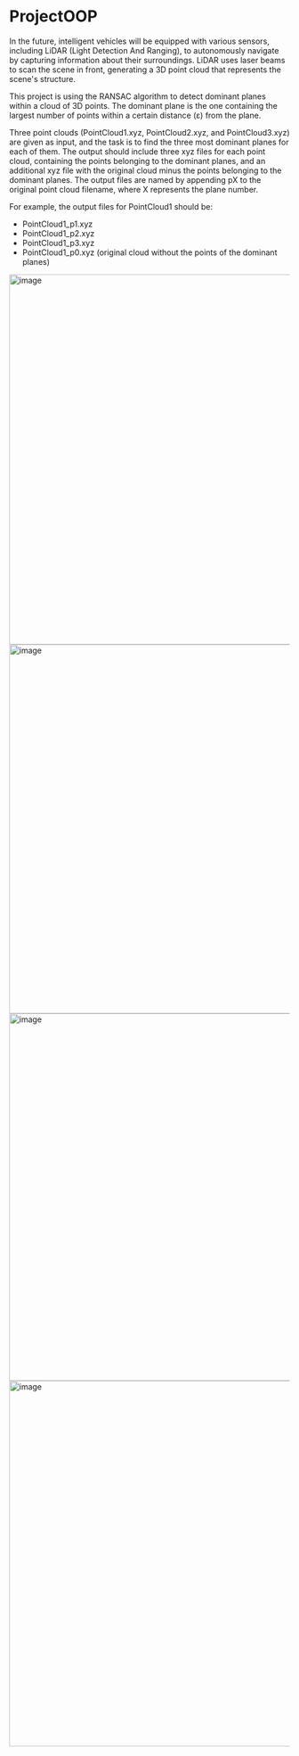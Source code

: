 # ProjectOOP



In the future, intelligent vehicles will be equipped with various sensors, including LiDAR (Light Detection And Ranging), to autonomously navigate by capturing information about their surroundings. LiDAR uses laser beams to scan the scene in front, generating a 3D point cloud that represents the scene's structure.

This project is using the RANSAC algorithm to detect dominant planes within a cloud of 3D points. The dominant plane is the one containing the largest number of points within a certain distance (ε) from the plane. 


Three point clouds (PointCloud1.xyz, PointCloud2.xyz, and PointCloud3.xyz) are given as input, and the task is to find the three most dominant planes for each of them. The output should include three xyz files for each point cloud, containing the points belonging to the dominant planes, and an additional xyz file with the original cloud minus the points belonging to the dominant planes. The output files are named by appending pX to the original point cloud filename, where X represents the plane number.

For example, the output files for PointCloud1 should be:
- PointCloud1_p1.xyz
- PointCloud1_p2.xyz
- PointCloud1_p3.xyz
- PointCloud1_p0.xyz (original cloud without the points of the dominant planes)


<img width="664" alt="image" src="https://github.com/ChadaBendriss/ProjetOOP/assets/113207156/4ff3b012-a2c6-41ba-be55-7156e9dd9a50">


<img width="662" alt="image" src="https://github.com/ChadaBendriss/ProjetOOP/assets/113207156/1e0d1c1f-bb74-487c-a858-58b25a5f42b1">


<img width="659" alt="image" src="https://github.com/ChadaBendriss/ProjetOOP/assets/113207156/339ce155-234d-4011-aacc-0bddfdfa7188">


<img width="656" alt="image" src="https://github.com/ChadaBendriss/ProjetOOP/assets/113207156/065a0f35-f68e-41d8-a295-d61caa4b0150">


